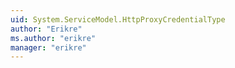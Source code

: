 ```yaml
---
uid: System.ServiceModel.HttpProxyCredentialType
author: "Erikre"
ms.author: "erikre"
manager: "erikre"
---
```

